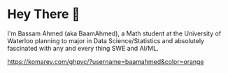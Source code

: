 # Hey There 👋
I'm Bassam Ahmed (aka BaamAhmed), a Math student at the University of Waterloo planning to major in Data Science/Statistics and absolutely fascinated with any and every thing SWE and AI/ML.

https://komarev.com/ghpvc/?username=baamahmed&color=orange